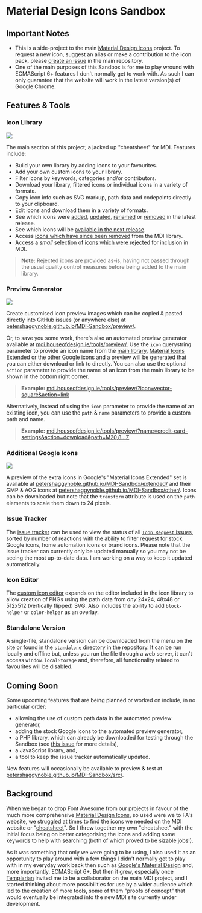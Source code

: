# Material Design Icons Sandbox
## Important Notes
- This is a side-project to the main [Material Design Icons](https://materialdesignicons.com/) project. To request a new icon, suggest an alias or make a contribution to the icon pack, please [create an issue](https://github.com/Templarian/MaterialDesign/issues) in the main repository.
- One of the main purposes of this Sandbox is for me to play wround with ECMAScript 6+ features I don't normally get to work with. As such I can only guarantee that the website will work in the latest version(s) of Google Chrome.

## Features & Tools

### Icon Library
![](https://petershaggynoble.github.io/MDI-Sandbox/img/readme/library.png)

The main section of this project; a jacked up "cheatsheet" for MDI. Features include:
- Build your own library by adding icons to your favourites.
- Add your own custom icons to your library.
- Filter icons by keywords, categories and/or contributors.
- Download your library, filtered icons or individual icons in a variety of formats.
- Copy icon info such as SVG markup, path data and codepoints directly to your clipboard.
- Edit icons and download them in a variety of formats.
- See which icons were [added](https://petershaggynoble.github.io/MDI-Sandbox/?section=new), [updated](https://petershaggynoble.github.io/MDI-Sandbox/?section=updated), [renamed](https://petershaggynoble.github.io/MDI-Sandbox/?section=renamed) or  [removed](https://petershaggynoble.github.io/MDI-Sandbox/?section=removed) in the latest release.
- See which icons will be [available in the next release](https://petershaggynoble.github.io/MDI-Sandbox/?section=soon).
- Access [icons which have since been removed](https://petershaggynoble.github.io/MDI-Sandbox/?section=retired) from the MDI library.
- Access a *small* selection of [icons which were rejected](https://petershaggynoble.github.io/MDI-Sandbox/?section=rejected) for inclusion in MDI.

> **Note:** Rejected icons are provided as-is, having not passed through the usual quality control measures before being added to the main library.

### Preview Generator
![](https://petershaggynoble.github.io/MDI-Sandbox/img/readme/previews.png)

Create customised icon preview images which can be copied & pasted directly into GitHub issues (or anywhere else) at [petershaggynoble.github.io/MDI-Sandbox/preview/](https://petershaggynoble.github.io/MDI-Sandbox/preview/).

Or, to save you some work, there's also an automated preview generator available at [mdi.houseofdesign.ie/tools/preview/](http://mdi.houseofdesign.ie/tools/preview/). Use the `icon` querystring parameter to provide an icon name from the [main library](https://petershaggynoble.github.io/MDI-Sandbox/), [Material Icons Extended](https://petershaggynoble.github.io/MDI-Sandbox/extended/) or the [other Google icons](https://petershaggynoble.github.io/MDI-Sandbox/other/) and a preview will be generated that you can either download or link to directly. You can also use the optional `action` parameter to provide the name of an icon from the main library to be shown in the bottom right corner.
> **Example:** [mdi.houseofdesign.ie/tools/preview/?icon=vector-square&action=link](http://mdi.houseofdesign.ie/tools/preview/?icon=vector-square&action=link)

Alternatively, instead of using the `icon` parameter to provide the name of an existing icon, you can use the `path` & `name` parameters to provide a custom path and name.

> **Example:** [mdi.houseofdesign.ie/tools/preview/?name=credit-card-settings&action=download&path=M20,8...Z](http://mdi.houseofdesign.ie/tools/preview/?name=credit-card-settings&action=download&path=M20,8H4V6H20M20,18H4V12H20M20,4H4C2.89,4%202,4.89%202,6V18A2,2%200%200,0%204,20H20A2,2%200%200,0%2022,18V6C22,4.89%2021.1,4%2020,4M7,22H9V24H7V22M11,22H13V24H11V22M15,22H17V24H15V22Z)

### Additional Google Icons
![](https://petershaggynoble.github.io/MDI-Sandbox/img/readme/extended.png)

A preview of the extra icons in Google's "Material Icons Extended" set is available at [petershaggynoble.github.io/MDI-Sandbox/extended/](https://petershaggynoble.github.io/MDI-Sandbox/extended/) and their GMP & AOG icons at [petershaggynoble.github.io/MDI-Sandbox/other/](https://petershaggynoble.github.io/MDI-Sandbox/other/). Icons can be downloaded but note that the `transform` attribute is used on the `path` elements to scale them down to 24 pixels.

### Issue Tracker
The [issue tracker](https://petershaggynoble.github.io/MDI-Sandbox/issues/) can be used to view the status of all [`Icon Request` issues](https://github.com/Templarian/MaterialDesign/issues?q=is%3Aissue+is%3Aopen+label%3A%22Icon+Request+%3Apencil2%3A%22), sorted by number of reactions with the ability to filter request for stock Google icons, home automation icons or brand icons. Please note that the issue tracker can currently only be updated manually so you may not be seeing the most up-to-date data. I am working on a way to keep it updated automatically.

### Icon Editor
The [custom icon editor](https://petershaggynoble.github.io/MDI-Sandbox/editor/) expands on the editor included in the icon library to allow creation of PNGs using the path data from _any_ 24x24, 48x48 or 512x512 (vertically flipped) SVG. Also includes the ability to add `block-helper` or `color-helper` as an overlay.

### Standalone Version
A single-file, standalone version can be downloaded from the menu on the site or found in the [`standalone` directory](https://github.com/PeterShaggyNoble/MDI-Sandbox/tree/master/standalone) in the repository. It can be run locally and offline but, unless you run the file through a web server, it can't access `window.localStorage` and, therefore, all functionality related to favourites will be disabled.

## Coming Soon
Some upcoming features that are being planned or worked on include, in no particular order:
- allowing the use of custom path data in the automated preview generator,
- adding the stock Google icons to the automated preview generator,
- a PHP library, which can already be downloaded for testing through the Sandbox (see [this issue](https://github.com/Templarian/MaterialDesign/issues/3087) for more details),
- a JavaScript library, and,
- a tool to keep the issue tracker automatically updated.

New features will occasionally be available to preview & test at [petershaggynoble.github.io/MDI-Sandbox/src/](https://petershaggynoble.github.io/MDI-Sandbox/src/).

## Background
When [we](https://houseofdesign.ie/) began to drop Font Awesome from our projects in favour of the much more comprehensive [Material Design Icons](https://materialdesignicons.com/), so used were we to FA's website, we struggled at times to find the icons we needed on the MDI website or "[cheatsheet](https://cdn.materialdesignicons.com/2.3.54/)". So I threw together my own "cheatsheet" with the initial focus being on better categorising the icons and adding some keywords to help with searching (both of which proved to be sizable jobs!).

As it was something that only we were going to be using, I also used it as an opportunity to play around with a few things I didn't normally get to play with in my everyday work back then such as [Google's Material Design](https://material.io/guidelines/) and, more importantly, ECMAScript 6+. But then it grew, especially once [Templarian](https://github.com/Templarian) invited me to be a collaborator on the main MDI project, and I started thinking about more possibilities for use by a wider audience which led to the creation of more tools, some of them "proofs of concept" that would eventually be integrated into the new MDI site currently under development.